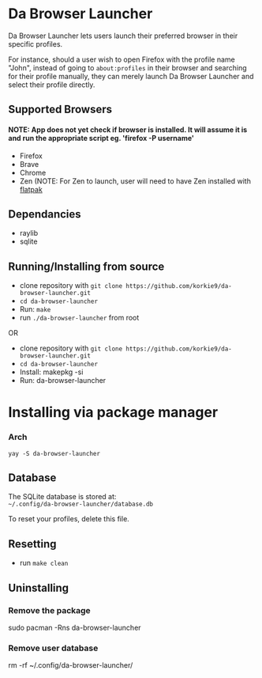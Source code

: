 # Da Browser Launcher

Da Browser Launcher lets users launch their preferred browser in their specific profiles.

For instance, should a user wish to open Firefox with the profile name "John", instead of going to `about:profiles` in their browser and searching for their profile manually, they can merely launch Da Browser Launcher and select their profile directly.

## Supported Browsers
#### NOTE: App does not yet check if browser is installed. It will assume it is and run the appropriate script eg. 'firefox -P username'
- Firefox
- Brave
- Chrome
- Zen (NOTE: For Zen to launch, user will need to have Zen installed with [flatpak](https://flathub.org/apps/app.zen_browser.zen)

## Dependancies
- raylib
- sqlite

## Running/Installing from source
- clone repository with ``git clone https://github.com/korkie9/da-browser-launcher.git``
- ``cd da-browser-launcher``
- Run: ``make``
- run ``./da-browser-launcher`` from root

OR

- clone repository with ``git clone https://github.com/korkie9/da-browser-launcher.git``
- ``cd da-browser-launcher``
- Install: makepkg -si
- Run: da-browser-launcher


# Installing via package manager

### Arch
`yay -S da-browser-launcher`


## Database
The SQLite database is stored at:  
`~/.config/da-browser-launcher/database.db`  

To reset your profiles, delete this file.

## Resetting
- run ``make clean``


## Uninstalling
### Remove the package
sudo pacman -Rns da-browser-launcher

### Remove user database
rm -rf ~/.config/da-browser-launcher/


